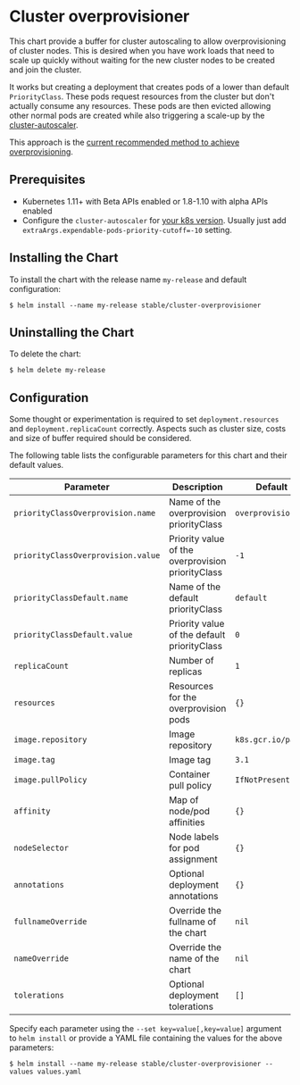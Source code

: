 # Cluster overprovisioner

This chart provide a buffer for cluster autoscaling to allow overprovisioning of cluster nodes. This is desired when you have work loads that need to scale up quickly without waiting for the new cluster nodes to be created and join the cluster.

It works but creating a deployment that creates pods of a lower than default `PriorityClass`. These pods request resources from the cluster but don't actually consume any resources. These pods are then evicted allowing other normal pods are created while also triggering a scale-up by the [cluster-autoscaler](https://github.com/kubernetes/autoscaler/blob/master/cluster-autoscaler).

This approach is the [current recommended method to achieve overprovisioning](https://github.com/kubernetes/autoscaler/blob/master/cluster-autoscaler/FAQ.md#how-can-i-configure-overprovisioning-with-cluster-autoscaler).

## Prerequisites

- Kubernetes 1.11+ with Beta APIs enabled or 1.8-1.10 with alpha APIs enabled
- Configure the `cluster-autoscaler` for [your k8s version](https://github.com/kubernetes/autoscaler/blob/master/cluster-autoscaler/FAQ.md#how-can-i-configure-overprovisioning-with-cluster-autoscaler). Usually just add `extraArgs.expendable-pods-priority-cutoff=-10` setting.

## Installing the Chart

To install the chart with the release name `my-release` and default configuration:

```shell
$ helm install --name my-release stable/cluster-overprovisioner
```

## Uninstalling the Chart

To delete the chart:

```shell
$ helm delete my-release
```

## Configuration

Some thought or experimentation is required to set `deployment.resources` and `deployment.replicaCount` correctly. Aspects such as cluster size, costs and size of buffer required should be considered.

The following table lists the configurable parameters for this chart and their default values.

| Parameter                          | Description                                       | Default           |
| -----------------------------------|---------------------------------------------------|-------------------|
| `priorityClassOverprovision.name`  | Name of the overprovision priorityClass           | `overprovision`   |
| `priorityClassOverprovision.value` | Priority value of the overprovision priorityClass | `-1`              |
| `priorityClassDefault.name`        | Name of the default priorityClass                 | `default`         |
| `priorityClassDefault.value`       | Priority value of the default priorityClass       | `0`               |
| `replicaCount`                     | Number of replicas                                | `1`               |
| `resources`                        | Resources for the overprovision pods              | `{}`              |
| `image.repository`                 | Image repository                                  | `k8s.gcr.io/pause`|
| `image.tag`                        | Image tag                                         | `3.1`             |
| `image.pullPolicy`                 | Container pull policy                             | `IfNotPresent`    |
| `affinity`                         | Map of node/pod affinities                        | `{}`              |
| `nodeSelector`                     | Node labels for pod assignment                    | `{}`              |
| `annotations`                      | Optional deployment annotations                   | `{}`              |
| `fullnameOverride`                 | Override the fullname of the chart                | `nil`             |
| `nameOverride`                     | Override the name of the chart                    | `nil`             |
| `tolerations`                      | Optional deployment tolerations                   | `[]`              |

Specify each parameter using the `--set key=value[,key=value]` argument to `helm install` or provide a YAML file containing the values for the above parameters:

```shell
$ helm install --name my-release stable/cluster-overprovisioner --values values.yaml
```
